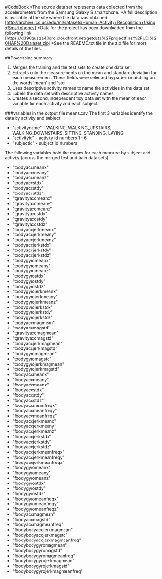 #CodeBook
*The source data set represents data collected from the accelerometers from the Samsung Galaxy S smartphone. 
*A full description is available at the site where the data was obtained: 
[http://archive.ics.uci.edu/ml/datasets/Human+Activity+Recognition+Using+Smartphones]
*Data for the project has been downloaded from the following link
[https://d396qusza40orc.cloudfront.net/getdata%2Fprojectfiles%2FUCI%20HAR%20Dataset.zip]
*See the README.txt file in the zip file for more details of the files.

##Processing summary
1. Merges the training and the test sets to create one data set.
2. Extracts only the measurements on the mean and standard deviation for each measurement. These fields were selected by pattern matching on the words 'mean' and 'std'
3. Uses descriptive activity names to name the activities in the data set
4. Labels the data set with descriptive activity names. 
5. Creates a second, independent tidy data set with the mean of each variable for each activity and each subject. 

###variables in the output file means.csv
The first 3 variables identify the data by activity and subject
* "activityname"         - WALKING, WALKING_UPSTAIRS, WALKING_DOWNSTAIRS, SITTING, STANDING, LAYING
* "activityid"           - activity id numbers 1 - 6    
* "subjectid"            - subject id numbers
 
The following variables hold the means for each measure by subject and activity 
(across the merged test and train data sets)
 
* "tbodyaccmeanx"
* "tbodyaccmeany"
* "tbodyaccmeanz"               
* "tbodyaccstdx"
* "tbodyaccstdy"
* "tbodyaccstdz"
* "tgravityaccmeanx"
* "tgravityaccmeany"
* "tgravityaccmeanz"
* "tgravityaccstdx"
* "tgravityaccstdy"
* "tgravityaccstdz"             
* "tbodyaccjerkmeanx"
* "tbodyaccjerkmeany"
* "tbodyaccjerkmeanz"           
* "tbodyaccjerkstdx"
* "tbodyaccjerkstdy"
* "tbodyaccjerkstdz"            
* "tbodygyromeanx"
* "tbodygyromeany"
* "tbodygyromeanz"
* "tbodygyrostdx"
* "tbodygyrostdy"
* "tbodygyrostdz"               
* "tbodygyrojerkmeanx"
* "tbodygyrojerkmeany"
* "tbodygyrojerkmeanz"          
* "tbodygyrojerkstdx"
* "tbodygyrojerkstdy"
* "tbodygyrojerkstdz"           
* "tbodyaccmagmean"
* "tbodyaccmagstd"
* "tgravityaccmagmean"          
* "tgravityaccmagstd"
* "tbodyaccjerkmagmean"
* "tbodyaccjerkmagstd"          
* "tbodygyromagmean"
* "tbodygyromagstd"
* "tbodygyrojerkmagmean"        
* "tbodygyrojerkmagstd"
* "fbodyaccmeanx"
* "fbodyaccmeany"               
* "fbodyaccmeanz"
* "fbodyaccstdx"
* "fbodyaccstdy"                
* "fbodyaccstdz"
* "fbodyaccmeanfreqx"
* "fbodyaccmeanfreqy"           
* "fbodyaccmeanfreqz"
* "fbodyaccjerkmeanx"
* "fbodyaccjerkmeany"           
* "fbodyaccjerkmeanz"
* "fbodyaccjerkstdx"
* "fbodyaccjerkstdy"            
* "fbodyaccjerkstdz"
* "fbodyaccjerkmeanfreqx"
* "fbodyaccjerkmeanfreqy"       
* "fbodyaccjerkmeanfreqz"
* "fbodygyromeanx"
* "fbodygyromeany"              
* "fbodygyromeanz"
* "fbodygyrostdx"
* "fbodygyrostdy"               
* "fbodygyrostdz"
* "fbodygyromeanfreqx"
* "fbodygyromeanfreqy"          
* "fbodygyromeanfreqz"
* "fbodyaccmagmean"
* "fbodyaccmagstd"              
* "fbodyaccmagmeanfreq"
* "fbodybodyaccjerkmagmean"
* "fbodybodyaccjerkmagstd"      
* "fbodybodyaccjerkmagmeanfreq"
* "fbodybodygyromagmean"
* "fbodybodygyromagstd"         
* "fbodybodygyromagmeanfreq"
* "fbodybodygyrojerkmagmean"
* "fbodybodygyrojerkmagstd"     
* "fbodybodygyrojerkmagmeanfreq"
